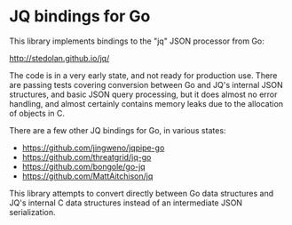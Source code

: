# JQ bindings for Go

This library implements bindings to the "jq" JSON processor from Go:

  http://stedolan.github.io/jq/

The code is in a very early state, and not ready for production use. There are
passing tests covering conversion between Go and JQ's internal JSON structures,
and basic JSON query processing, but it does almost no error handling, and
almost certainly contains memory leaks due to the allocation of objects in C.

There are a few other JQ bindings for Go, in various states:

 * https://github.com/jingweno/jqpipe-go
 * https://github.com/threatgrid/jq-go
 * https://github.com/bongole/go-jq
 * https://github.com/MattAitchison/jq

This library attempts to convert directly between Go data structures and JQ's
internal C data structures instead of an intermediate JSON serialization.
